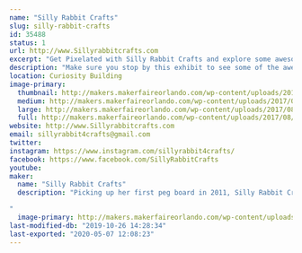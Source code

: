 ```yaml
---
name: "Silly Rabbit Crafts"
slug: silly-rabbit-crafts
id: 35488
status: 1
url: http://www.Sillyrabbitcrafts.com
excerpt: "Get Pixelated with Silly Rabbit Crafts and explore some awesome Perler items, and even make your OWN!"
description: "Make sure you stop by this exhibit to see some of the awesome things Lori has made with this beloved childhood craft! She will also have an area where you can make your own Perler creation! Whether it is a cute little Makey or something of your own design, you can let your imagination run free. Don't have time to make something at Maker Faire? Don't worry, Lori made kits for you to take home!"
location: Curiosity Building
image-primary:
  thumbnail: http://makers.makerfaireorlando.com/wp-content/uploads/2017/08/MF-Tiny-Toons-150x150.jpg
  medium: http://makers.makerfaireorlando.com/wp-content/uploads/2017/08/MF-Tiny-Toons.jpg
  large: http://makers.makerfaireorlando.com/wp-content/uploads/2017/08/MF-Tiny-Toons.jpg
  full: http://makers.makerfaireorlando.com/wp-content/uploads/2017/08/MF-Tiny-Toons.jpg
website: http://www.Sillyrabbitcrafts.com
email: sillyrabbit4crafts@gmail.com
twitter: 
instagram: https://www.instagram.com/sillyrabbit4crafts/
facebook: https://www.facebook.com/SillyRabbitCrafts
youtube: 
maker:
  name: "Silly Rabbit Crafts"
  description: "Picking up her first peg board in 2011, Silly Rabbit Crafts now travels to 11 different states a year, with over 240+ shows under her belt! Silly Rabbit Crafts has melted over 27 million beads turning them into anything from Earrings to art, and even into fish tanks!

"
  image-primary: http://makers.makerfaireorlando.com/wp-content/uploads/2015/06/C44-Pac-Man-Set-12-1024x683.jpg
last-modified-db: "2019-10-26 14:28:34"
last-exported: "2020-05-07 12:08:23"
---
```

